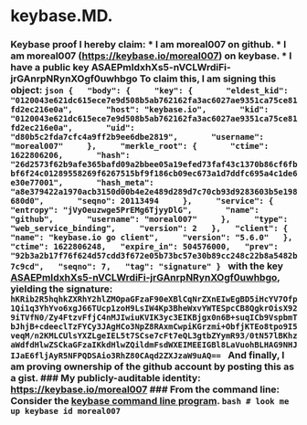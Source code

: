 # keybase.MD.
### Keybase proof  I hereby claim:    * I am moreal007 on github.   * I am moreal007 (https://keybase.io/moreal007) on keybase.   * I have a public key ASAEPmIdxhXs5-nVCLWrdiFi-jrGAnrpNRynXOgf0uwhbgo  To claim this, I am signing this object:  ```json {   "body": {     "key": {       "eldest_kid": "0120043e621dc615ece7e9d508b5ab762162fa3ac6027ae9351ca75ce81fd2ec216e0a",       "host": "keybase.io",       "kid": "0120043e621dc615ece7e9d508b5ab762162fa3ac6027ae9351ca75ce81fd2ec216e0a",       "uid": "d80b5c2fda7cfc4a9ff2b9ee6dbe2819",       "username": "moreal007"     },     "merkle_root": {       "ctime": 1622806206,       "hash": "26d2573f62b9afe365bafd09a2bbee05a19efed73faf43c1370b86cf6fbbf6f24c01289558269f6267515bf9f186cb09ec673a1d7ddfc695a4c1de6e30e77001",       "hash_meta": "a8e379422a1970acb3150d00b4e2e489d289d7c70cb93d9283603b5e198680d0",       "seqno": 20113494     },     "service": {       "entropy": "jVyOeuzwge5PrEMg6TjyyDlG",       "name": "github",       "username": "moreal007"     },     "type": "web_service_binding",     "version": 2   },   "client": {     "name": "keybase.io go client",     "version": "5.6.0"   },   "ctime": 1622806248,   "expire_in": 504576000,   "prev": "92b3a2b17f76f624d57cdd3f672e05b73bc57e30b89cc248c22b8a5482b7c9cd",   "seqno": 7,   "tag": "signature" } ```  with the key [ASAEPmIdxhXs5-nVCLWrdiFi-jrGAnrpNRynXOgf0uwhbgo](https://keybase.io/moreal007), yielding the signature:  ``` hKRib2R5hqhkZXRhY2hlZMOpaGFzaF90eXBlCqNrZXnEIwEgBD5iHcYV7Ofp1Qi1q3YhYvo6xgJ66TUcp1zoH9LsIW4Kp3BheWxvYWTESpcCB8QgkrOisX929iTVfN0/Zy4FtzvFfjC4nMJIwiuKVIK3yc3EIKBjgx0n6B+suqICb9VspbmTbJhjB+cdeeclTzFYCy3JAgHCo3NpZ8RAxmCwpiKGrzmi+ObfjKTEo8tpo9I5veqM/n2KMLCUlsYXZLgeIEL5t7SCse7cFt7eQL3gtbZYymR93/0tN57lBKhzaWdfdHlwZSCkaGFzaIKkdHlwZQildmFsdWXEIMEEIGBl8LaVuohBLHAG9NHJIJaE6fljAyR5NFPQDSAio3RhZ80CAqd2ZXJzaW9uAQ==  ```  And finally, I am proving ownership of the github account by posting this as a gist.  ### My publicly-auditable identity:  https://keybase.io/moreal007  ### From the command line:  Consider the [keybase command line program](https://keybase.io/download).  ```bash # look me up keybase id moreal007 ```
